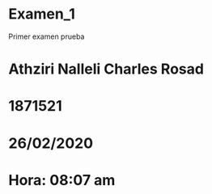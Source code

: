 # Examen_1
Primer examen prueba

# Athziri Nalleli Charles Rosad
# 1871521
# 26/02/2020
# Hora: 08:07 am
